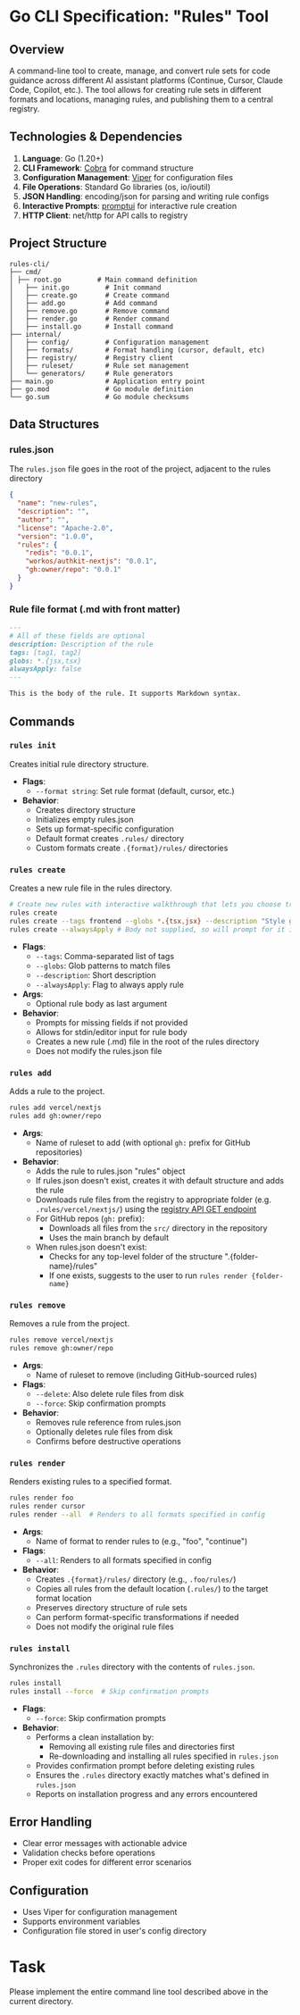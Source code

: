 # Go CLI Specification: "Rules" Tool

## Overview

A command-line tool to create, manage, and convert rule sets for code guidance across different AI assistant platforms (Continue, Cursor, Claude Code, Copilot, etc.). The tool allows for creating rule sets in different formats and locations, managing rules, and publishing them to a central registry.

## Technologies & Dependencies

1. **Language**: Go (1.20+)
2. **CLI Framework**: [Cobra](https://github.com/spf13/cobra) for command structure
3. **Configuration Management**: [Viper](https://github.com/spf13/viper) for configuration files
4. **File Operations**: Standard Go libraries (os, io/ioutil)
5. **JSON Handling**: encoding/json for parsing and writing rule configs
6. **Interactive Prompts**: [promptui](https://github.com/manifoldco/promptui) for interactive rule creation
7. **HTTP Client**: net/http for API calls to registry

## Project Structure

```
rules-cli/
├── cmd/
│ ├── root.go         # Main command definition
│   ├── init.go         # Init command
│   ├── create.go       # Create command
│   ├── add.go          # Add command
│   ├── remove.go       # Remove command
│   ├── render.go       # Render command
│   ├── install.go      # Install command
├── internal/
│   ├── config/         # Configuration management
│   ├── formats/        # Format handling (cursor, default, etc)
│   ├── registry/       # Registry client
│   ├── ruleset/        # Rule set management
│   └── generators/     # Rule generators
├── main.go             # Application entry point
├── go.mod              # Go module definition
└── go.sum              # Go module checksums
```

## Data Structures

### rules.json

The `rules.json` file goes in the root of the project, adjacent to the rules directory

```json
{
  "name": "new-rules",
  "description": "",
  "author": "",
  "license": "Apache-2.0",
  "version": "1.0.0",
  "rules": {
    "redis": "0.0.1",
    "workos/authkit-nextjs": "0.0.1",
    "gh:owner/repo": "0.0.1"
  }
}
```

### Rule file format (.md with front matter)

```md
---
# All of these fields are optional
description: Description of the rule
tags: [tag1, tag2]
globs: *.{jsx,tsx}
alwaysApply: false
---

This is the body of the rule. It supports Markdown syntax.
```

## Commands

### `rules init`

Creates initial rule directory structure.

- **Flags**:
  - `--format string`: Set rule format (default, cursor, etc.)
- **Behavior**:
  - Creates directory structure
  - Initializes empty rules.json
  - Sets up format-specific configuration
  - Default format creates `.rules/` directory
  - Custom formats create `.{format}/rules/` directories

### `rules create`

Creates a new rule file in the rules directory.

```bash
# Create new rules with interactive walkthrough that lets you choose triggers and write rules
rules create
rules create --tags frontend --globs *.{tsx,jsx} --description "Style guide for writing React components" "This is the body of the rule"
rules create --alwaysApply # Body not supplied, so will prompt for it interactively
```

- **Flags**:
  - `--tags`: Comma-separated list of tags
  - `--globs`: Glob patterns to match files
  - `--description`: Short description
  - `--alwaysApply`: Flag to always apply rule
- **Args**:
  - Optional rule body as last argument
- **Behavior**:
  - Prompts for missing fields if not provided
  - Allows for stdin/editor input for rule body
  - Creates a new rule (.md) file in the root of the rules directory
  - Does not modify the rules.json file

### `rules add`

Adds a rule to the project.

```bash
rules add vercel/nextjs
rules add gh:owner/repo
```

- **Args**:
  - Name of ruleset to add (with optional `gh:` prefix for GitHub repositories)
- **Behavior**:
  - Adds the rule to rules.json "rules" object
  - If rules.json doesn't exist, creates it with default structure and adds the rule
  - Downloads rule files from the registry to appropriate folder (e.g. `.rules/vercel/nextjs/`) using the [registry API GET endpoint](registry-api.md#get)
  - For GitHub repos (`gh:` prefix):
    - Downloads all files from the `src/` directory in the repository
    - Uses the main branch by default
  - When rules.json doesn't exist:
    - Checks for any top-level folder of the structure ".{folder-name}/rules"
    - If one exists, suggests to the user to run `rules render {folder-name}`

### `rules remove`

Removes a rule from the project.

```bash
rules remove vercel/nextjs
rules remove gh:owner/repo
```

- **Args**:
  - Name of ruleset to remove (including GitHub-sourced rules)
- **Flags**:
  - `--delete`: Also delete rule files from disk
  - `--force`: Skip confirmation prompts
- **Behavior**:
  - Removes rule reference from rules.json
  - Optionally deletes rule files from disk
  - Confirms before destructive operations

### `rules render`

Renders existing rules to a specified format.

```bash
rules render foo
rules render cursor
rules render --all  # Renders to all formats specified in config
```

- **Args**:
  - Name of format to render rules to (e.g., "foo", "continue")
- **Flags**:
  - `--all`: Renders to all formats specified in config
- **Behavior**:
  - Creates `.{format}/rules/` directory (e.g., `.foo/rules/`)
  - Copies all rules from the default location (`.rules/`) to the target format location
  - Preserves directory structure of rule sets
  - Can perform format-specific transformations if needed
  - Does not modify the original rule files

### `rules install`

Synchronizes the `.rules` directory with the contents of `rules.json`.

```bash
rules install
rules install --force  # Skip confirmation prompts
```

- **Flags**:
  - `--force`: Skip confirmation prompts
- **Behavior**:
  - Performs a clean installation by:
    - Removing all existing rule files and directories first
    - Re-downloading and installing all rules specified in `rules.json`
  - Provides confirmation prompt before deleting existing rules
  - Ensures the `.rules` directory exactly matches what's defined in `rules.json`
  - Reports on installation progress and any errors encountered

## Error Handling

- Clear error messages with actionable advice
- Validation checks before operations
- Proper exit codes for different error scenarios

## Configuration

- Uses Viper for configuration management
- Supports environment variables
- Configuration file stored in user's config directory

# Task

Please implement the entire command line tool described above in the current directory.
